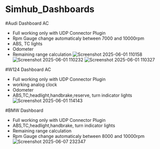 # Simhub_Dashboards

#Audi Dashboard AC
  - Full working only with UDP Connector Plugin
  - Rpm Gauge change automaticaly between 7000 and 10000rpm
  - ABS, TC lights
  - Odometer
  - Remaining range calculation
![Screenshot 2025-06-01 110158](https://github.com/user-attachments/assets/51a2dda1-5bf6-4d92-974b-5e8787743d06)
![Screenshot 2025-06-01 110232](https://github.com/user-attachments/assets/e94d67ba-2582-40b3-b53c-d52103582a67)
![Screenshot 2025-06-01 110327](https://github.com/user-attachments/assets/9b6c1df5-e11e-478a-a04f-7dbbdae5efde)

#W124 Dashboard AC
  - Full working only with UDP Connector Plugin
  - working analog clock
  - Odometer
  - ABS,TC,headlight,handbrake,reserve, turn indicator lights
![Screenshot 2025-06-01 114143](https://github.com/user-attachments/assets/1e25aa8d-8dca-4278-8654-73bb61aecb60)

#BMW Dashboard
  - Full working only with UDP Connector Plugin
  - ABS,TC,headlight,handbrake, turn indicator lights
  - Remaining range calculation
  - Rpm Gauge change automaticaly between 8000 and 10000rpm
![Screenshot 2025-06-07 232347](https://github.com/user-attachments/assets/026d5820-44f1-47dc-b35c-6ec3aeee36b7)
